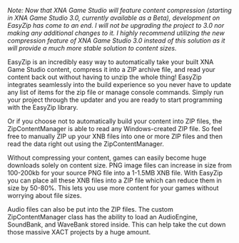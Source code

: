 _Note: Now that XNA Game Studio will feature content compression (starting in XNA Game Studio 3.0, currently available as a Beta), development on EasyZip has come to an end. I will not be upgrading the project to 3.0 nor making any additional changes to it. I highly recommend utilizing the new compression feature of XNA Game Studio 3.0 instead of this solution as it will provide a much more stable solution to content sizes._

EasyZip is an incredibly easy way to automatically take your built XNA Game Studio content, compress it into a ZIP archive file, and read your content back out without having to unzip the whole thing! EasyZip integrates seamlessly into the build experience so you never have to update any list of items for the zip file or manage console commands. Simply run your project through the updater and you are ready to start programming with the EasyZip library.

Or if you choose not to automatically build your content into ZIP files, the ZipContentManager is able to read any Windows-created ZIP file. So feel free to manually ZIP up your XNB files into one or more ZIP files and then read the data right out using the ZipContentManager.

Without compressing your content, games can easily become huge downloads solely on content size. PNG image files can increase in size from 100-200kb for your source PNG file into a 1-1.5MB XNB file. With EasyZip you can place all these XNB files into a ZIP file which can reduce them in size by 50-80%. This lets you use more content for your games without worrying about file sizes.

Audio files can also be put into the ZIP files. The custom ZipContentManager class has the ability to load an AudioEngine, SoundBank, and WaveBank stored inside. This can help take the cut down those massive XACT projects by a huge amount.
